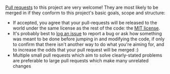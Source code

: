  [Pull requests](https://help.github.com/articles/using-pull-requests) to this project are very welcome! They are most likely to be merged in if they conform to this project's basic goals, scope and structure:
 
* If accepted, you agree that your pull-requests will be released to the world under the same license as the rest of the code: the [MIT license](LICENSE.md).
* It's probably best to [log an issue](https://github.com/dudelis/k2-ado.net-helper/issues) to report a bug or ask how something was meant to be done before jumping in and modifying the code, if only to confirm that there isn't another way to do what you're aiming for, and to increase the odds that your pull request will be merged :)
* Multiple small pull requests which aim to solve clearly-stated problems are preferable to large pull requests which make many unrelated changes

